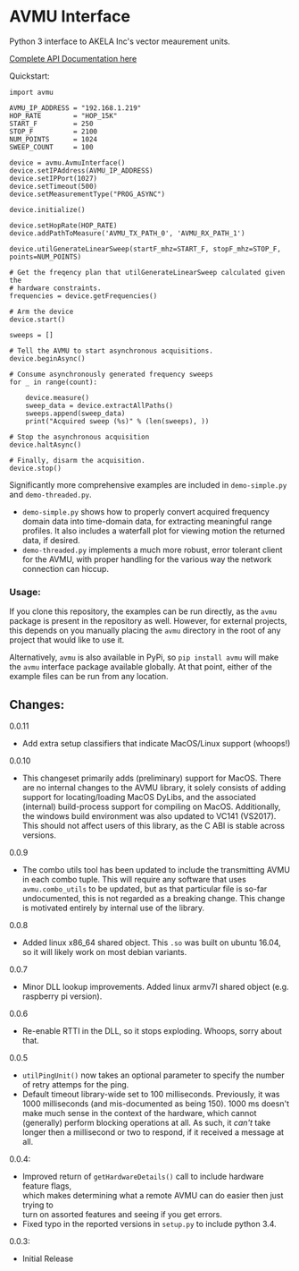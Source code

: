 
# AVMU Interface

Python 3 interface to AKELA Inc's vector meaurement units.

[Complete API Documentation here](https://akelainc.github.io/avmu/index.html)

Quickstart:

    import avmu

    AVMU_IP_ADDRESS = "192.168.1.219"
    HOP_RATE        = "HOP_15K"
    START_F         = 250
    STOP_F          = 2100
    NUM_POINTS      = 1024
    SWEEP_COUNT     = 100

    device = avmu.AvmuInterface()
    device.setIPAddress(AVMU_IP_ADDRESS)
    device.setIPPort(1027)
    device.setTimeout(500)
    device.setMeasurementType("PROG_ASYNC")

    device.initialize()

    device.setHopRate(HOP_RATE)
    device.addPathToMeasure('AVMU_TX_PATH_0', 'AVMU_RX_PATH_1')

    device.utilGenerateLinearSweep(startF_mhz=START_F, stopF_mhz=STOP_F, points=NUM_POINTS)

    # Get the freqency plan that utilGenerateLinearSweep calculated given the
    # hardware constraints.
    frequencies = device.getFrequencies()

    # Arm the device
    device.start()

    sweeps = []

    # Tell the AVMU to start asynchronous acquisitions.
    device.beginAsync()

    # Consume asynchronously generated frequency sweeps
    for _ in range(count):

        device.measure()
        sweep_data = device.extractAllPaths()
        sweeps.append(sweep_data)
        print("Acquired sweep (%s)" % (len(sweeps), ))

    # Stop the asynchronous acquisition
    device.haltAsync()

    # Finally, disarm the acquisition.
    device.stop()


Significantly more comprehensive examples are included in `demo-simple.py` and `demo-threaded.py`.

 - `demo-simple.py` shows how to properly convert acquired frequency domain data into time-domain 
   data, for extracting meaningful range profiles. It also includes a waterfall plot for viewing
   motion the returned data, if desired.
 - `demo-threaded.py` implements a much more robust, error tolerant client for the AVMU, with proper
   handling for the various way the network connection can hiccup.

### Usage:

If you clone this repository, the examples can be run directly, as the `avmu` package is present 
in the repository as well. However, for external projects, this depends on you manually placing
the `avmu` directory in the root of any project that would like to use it.

Alternatively, `avmu` is also available in PyPi, so `pip install avmu` will make the `avmu`
interface package available globally. At that point, either of the example files can be run
from any location.



## Changes:

0.0.11
 - Add extra setup classifiers that indicate MacOS/Linux support (whoops!)

0.0.10
 - This changeset primarily adds (preliminary) support for MacOS.
   There are no internal changes to the AVMU library, it solely consists of adding support 
   for locating/loading MacOS DyLibs, and the associated (internal) build-process support 
   for compiling on MacOS.
   Additionally, the windows build environment was also updated to VC141 (VS2017). This 
   should not affect users of this library, as the C ABI is stable across versions.

0.0.9
 - The combo utils tool has been updated to include the transmitting AVMU in each combo tuple.
   This will require any software that uses `avmu.combo_utils` to be updated, but as that particular
   file is so-far undocumented, this is not regarded as a breaking change. This change is motivated
   entirely by internal use of the library.

0.0.8
 - Added linux x86_64 shared object. This `.so` was built on ubuntu 16.04, so it will likely work on 
   most debian variants.

0.0.7
 - Minor DLL lookup improvements. Added linux armv7l shared object (e.g. raspberry pi version). 

0.0.6
 - Re-enable RTTI in the DLL, so it stops exploding. Whoops, sorry about that.
 
0.0.5
 - `utilPingUnit()` now takes an optional parameter to specify the number of retry attemps 
   for the ping.
 - Default timeout library-wide set to 100 milliseconds. Previously, it was 1000 milliseconds
   (and mis-documented as being 150). 1000 ms  doesn't make much sense in the context of the hardware, 
   which cannot (generally) perform blocking operations at all. As such, it *can't* take longer 
   then a millisecond or two to respond, if it received a message at all. 

0.0.4:
 - Improved return of `getHardwareDetails()` call to include hardware feature flags,   
   which makes determining what a remote AVMU can do easier then just trying to   
   turn on assorted features and seeing if you get errors.
 - Fixed typo in the reported versions in `setup.py` to include python 3.4.

0.0.3:
 - Initial Release






